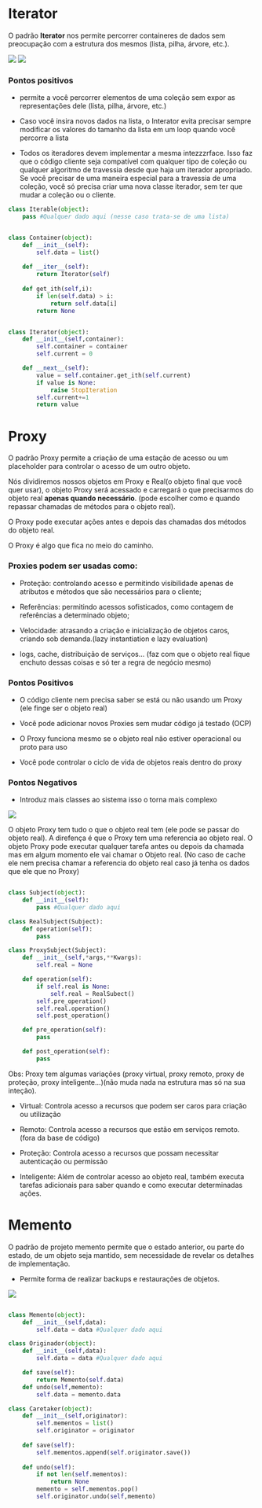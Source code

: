 # Iterator

O padrão **Iterator** nos permite percorrer containeres de dados sem preocupação com a estrutura dos mesmos (lista, pilha, árvore, etc.).

<img src="./.assets/iterator.JPG">

<img src="./.assets/iteratorclass.JPG">



### Pontos positivos

- permite a você percorrer elementos de uma coleção sem expor as representações dele (lista, pilha, árvore, etc.)

- Caso você insira novos dados na lista, o Interator evita precisar sempre modificar os valores do tamanho da lista em um loop quando você percorre a lista 

- Todos os iteradores devem implementar a mesma intezzzrface. Isso faz que o código cliente seja compatível com qualquer tipo de coleção ou qualquer algoritmo de travessia desde que haja um iterador apropriado. Se você precisar de uma maneira especial para a travessia de uma coleção, você só precisa criar uma nova classe iterador, sem ter que mudar a coleção ou o cliente.

```python
class Iterable(object):
    pass #Qualquer dado aqui (nesse caso trata-se de uma lista)


class Container(object):
    def __init__(self):
        self.data = list()
    
    def __iter__(self):
        return Iterator(self)
    
    def get_ith(self,i):
        if len(self.data) > i:
            return self.data[i]
        return None


class Iterator(object):
    def __init__(self,container):
        self.container = container
        self.current = 0

    def __next__(self):
        value = self.container.get_ith(self.current)
        if value is None:
            raise StopIteration
        self.current+=1
        return value

```

# Proxy

O padrão Proxy permite a criação de uma estação de acesso ou um placeholder para controlar o acesso de um outro objeto.

Nós dividiremos nossos objetos em Proxy e Real(o objeto final que você quer usar), o objeto Proxy será acessado e carregará o que precisarmos do objeto real **apenas quando necessário**. (pode escolher como e quando repassar chamadas de métodos para o objeto real).

O Proxy pode executar ações antes e depois das chamadas dos métodos do objeto real.

O Proxy é algo que fica no meio do caminho.


### Proxies podem ser usadas como:

- Proteção: controlando acesso e permitindo visibilidade apenas de atributos e métodos que são necessários para o cliente;

- Referências: permitindo acessos sofisticados, como contagem de referências a determinado objeto;

- Velocidade: atrasando a criação e inicialização de objetos caros, criando sob demanda.(lazy instantiation e lazy evaluation)

- logs, cache, distribuição de serviços... (faz com que o objeto real fique enchuto dessas coisas e só ter a regra de negócio mesmo)

### Pontos Positivos

- O código cliente nem precisa saber se está ou não usando um Proxy (ele finge ser o objeto real)

- Você pode adicionar novos Proxies sem mudar código já testado (OCP)

- O Proxy funciona mesmo se o objeto real não estiver operacional ou proto para uso

- Você pode controlar o ciclo de vida de objetos reais dentro do proxy

### Pontos Negativos

- Introduz mais classes ao sistema isso o torna mais complexo

<img src="./.assets/proxyUml.JPG">

O objeto Proxy tem tudo o que o objeto real tem (ele pode se passar do objeto real). A direfença é que o Proxy tem uma referencia ao objeto real. O objeto Proxy pode executar qualquer tarefa antes ou depois da chamada mas em algum momento ele vai chamar o Objeto real. (No caso de cache ele nem precisa chamar a referencia do objeto real caso já tenha os dados que ele que no Proxy)

```python

class Subject(object):
    def __init__(self):
        pass #Qualquer dado aqui

class RealSubject(Subject):
    def operation(self):
        pass

class ProxySubject(Subject):
    def __init__(self,*args,**Kwargs):
        self.real = None

    def operation(self):
        if self.real is None:
            self.real = RealSubect()
        self.pre_operation()
        self.real.operation()
        self.post_operation()

    def pre_operation(self):
        pass

    def post_operation(self):
        pass
```

Obs: Proxy tem algumas variações (proxy virtual, proxy remoto, proxy de proteção, proxy inteligente...)(não muda nada na estrutura mas só na sua inteção).

- Virtual: Controla acesso a recursos que podem ser caros para criação ou utilização

- Remoto: Controla acesso a recursos que estão em serviços remoto. (fora da base de código)

- Proteção: Controla acesso a recursos que possam necessitar autenticação ou permissão

- Inteligente: Além de controlar acesso ao objeto real, também executa tarefas adicionais para saber quando e como executar determinadas ações.

# Memento

O padrão de projeto memento permite que o estado anterior, ou parte do estado, de um objeto seja mantido, sem necessidade de revelar os detalhes de implementação.

- Permite forma de realizar backups e restaurações de objetos.

<img src="./.assets/mementouml.JPG">

```python

class Memento(object):
    def __init__(self,data):
        self.data = data #Qualquer dado aqui

class Originador(object):
    def __init__(self,data):
        self.data = data #Qualquer dado aqui

    def save(self):
        return Memento(self.data)
    def undo(self,memento):
        self.data = memento.data

class Caretaker(object):
    def __init__(self,originator):
        self.mementos = list()
        self.originator = originator
    
    def save(self):
        self.mementos.append(self.originator.save())
    
    def undo(self):
        if not len(self.mementos):
            return None
        memento = self.mementos.pop()
        self.originator.undo(self,memento)

```